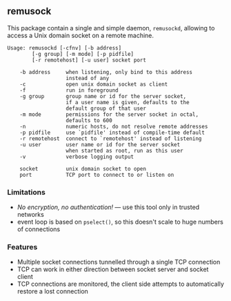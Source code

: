 ## remusock

This package contain a single and simple daemon, `remusockd`, allowing to
access a Unix domain socket on a remote machine.

```
Usage: remusockd [-cfnv] [-b address]
		[-g group] [-m mode] [-p pidfile]
		[-r remotehost] [-u user] socket port

	-b address     when listening, only bind to this address
	               instead of any
	-c             open unix domain socket as client
	-f             run in foreground
	-g group       group name or id for the server socket,
	               if a user name is given, defaults to the
	               default group of that user
	-m mode        permissions for the server socket in octal,
	               defaults to 600
	-n             numeric hosts, do not resolve remote addresses
	-p pidfile     use `pidfile' instead of compile-time default
	-r remotehost  connect to `remotehost' instead of listening
	-u user        user name or id for the server socket
	               when started as root, run as this user
	-v             verbose logging output

	socket         unix domain socket to open
	port           TCP port to connect to or listen on
```

### Limitations

* *No encryption, no authentication!* — use this tool only in trusted networks
* event loop is based on `pselect()`, so this doesn't scale to huge numbers
  of connections

### Features

* Multiple socket connections tunnelled through a single TCP connection
* TCP can work in either direction between socket server and socket client
* TCP connections are monitored, the client side attempts to automatically
  restore a lost connection
